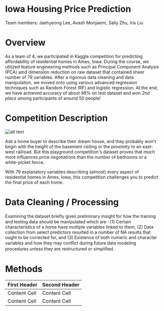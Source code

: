 # Iowa Housing Price Prediction
Team members: Jaehyeong Lee, Avash Monjaemi, Sally Zhu, Iris Liu

# Overview
As a team of 4, we participated in Kaggle competition for predicting affordability of residential homes in Ames, Iowa. During the course, we utilized feature engineering methods such as Principal Component Analysis (PCA) amd dimension reduction on raw dataset that contained sheer number of 79 variables. After a rigorous data cleaning and data manipulation, we moved onto using various advanced regression techniques such as Random Forest (RF) and logistic regression. At the end, we have achieved accuracy of about 98% on test dataset and won _2nd place_ among participants of around 50 people!

# Competition Description

![alt text](https://storage.googleapis.com/kaggle-competitions/kaggle/5407/media/housesbanner.png)

Ask a home buyer to describe their dream house, and they probably won't begin with the height of the basement ceiling or the proximity to an east-west railroad. But this playground competition's dataset proves that much more influences price negotiations than the number of bedrooms or a white-picket fence.

With 79 explanatory variables describing (almost) every aspect of residential homes in Ames, Iowa, this competition challenges you to predict the final price of each home.

# Data Cleaning / Processing

Examining the dataset brieﬂy gives preliminary insight for how the training and testing data should be manipulated which are : (1) Certain characteristics of a home have multiple variables linked to them, (2) Data collection from select predictors resulted in a number of NA results that ought to be corrected for, and (3) Existence of both numeric and character variables and how they may conﬂict during future data modeling procedures unless they are restructured or simpliﬁed. 

# Methods

First Header  | Second Header
------------- | -------------
Content Cell  | Content Cell
Content Cell  | Content Cell
